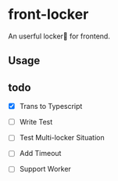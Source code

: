 # front-locker
An userful locker🔐 for frontend.

## Usage


## todo
* [x] Trans to Typescript  
* [ ] Write Test  
* [ ] Test Multi-locker Situation  
* [ ] Add Timeout  
* [ ] Support Worker  

